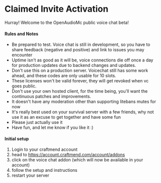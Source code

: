 # Claimed Invite Activation
Hurray! Welcome to the OpenAudioMc public voice chat beta!

#### Rules and Notes
- Be prepared to test. Voice chat is still in development, so you have to share feedback (negative and positive) and link to issues you may encounter
- Uptime isn't as good as it will be, voice connections die off once a day for production updates due to backend changes and updates.
- Don't use this on a production server. Voicechat still has some work ahead, and these codes are only usable for 10 slots.
- These licenses won't be valid forever, they will get revoked when vc goes public.
- Don't use your own hosted client, for the time being, you'll want the continuous patches and improvements.
- It doesn't have any moderation other than supporting litebans mutes for now
- It's really best used on your survival server with a few friends, why not use it as an excuse to get together and have some fun
- Please just actually use it
- Have fun, and let me know if you like it :)

#### Initial setup
1. Login to your craftmend account
2. head to https://account.craftmend.com/account/addons
3. click on the voice chat addon (which will now be available in your account)
4. follow the setup and instructions
5. restart your server